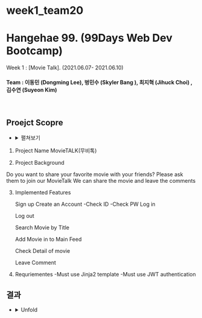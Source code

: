 # week1_team20

# Hangehae 99. (99Days Web Dev Bootcamp) 

  Week 1 :  [Movie Talk].  (2021.06.07- 2021.06.10)
#### Team : 이동민 (Dongming Lee),  벙민수 (Skyler Bang ), 최지혁 (Jihuck Choi) , 김수연 (Suyeon Kim)

<br>
 

## Proejct Scopre
* <details>
  <summary>
  펼쳐보기
  </summary>
    <br>

1. Project Name 
MovieTALK(무비톡)

2. Project Background

Do you want to share your favorite movie with your friends? 
Please ask them to join our MovieTalk 
We can share the movie and leave the comments 

3. Implemented Features 
   
   Sign up
     Create an Account
        -Check ID
        -Check PW 
   Log in
   
   Log out 
   
   Search Movie by Title
   
   Add Movie in to Main Feed
   
   Check Detail of movie 
   
   Leave Comment 
   
4. Requriementes 
   -Must use Jinja2 template 
   -Must use JWT authentication

## 결과
* <details>
  <summary>
   Unfold
  </summary>
    <br>

    Demonstration Video : https://www.youtube.com/watch?v=8Gbv7yYv2qM

  </details>
  <br>
  
  
